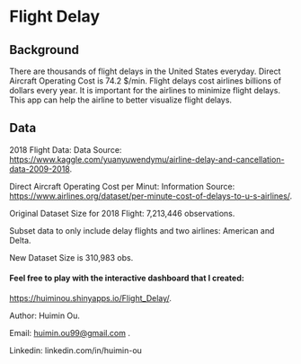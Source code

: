 # Flight Delay

## Background
There are thousands of flight delays in the United States everyday.
Direct Aircraft Operating Cost is 74.2 $/min. Flight delays cost airlines billions of dollars every year.
It is important for the airlines to minimize flight delays.
This app can help the airline to better visualize flight delays.

## Data
2018 Flight Data: Data Source: https://www.kaggle.com/yuanyuwendymu/airline-delay-and-cancellation-data-2009-2018. 

Direct Aircraft Operating Cost per Minut: Information Source: https://www.airlines.org/dataset/per-minute-cost-of-delays-to-u-s-airlines/. 

Original Dataset Size for 2018 Flight: 7,213,446 observations.

Subset data to only include delay flights and two airlines: American and Delta.

New Dataset Size is 310,983 obs. 




#### Feel free to play with the interactive dashboard that I created:

https://huiminou.shinyapps.io/Flight_Delay/. 


Author: Huimin Ou. 

Email: huimin.ou99@gmail.com .

Linkedin: linkedin.com/in/huimin-ou
